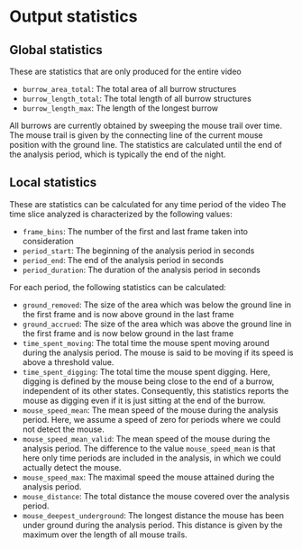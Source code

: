 # Output statistics

## Global statistics
These are statistics that are only produced for the entire video

* `burrow_area_total`: The total area of all burrow structures
* `burrow_length_total`: The total length of all burrow structures  
* `burrow_length_max`: The length of the longest burrow

All burrows are currently obtained by sweeping the mouse trail over time.
The mouse trail is given by the connecting line of the current mouse position
with the ground line.
The statistics are calculated until the end of the analysis period, which is
typically the end of the night. 

## Local statistics
These are statistics can be calculated for any time period of the video
The time slice analyzed is characterized by the following values:

* `frame_bins`: The number of the first and last frame taken into consideration
* `period_start`: The beginning of the analysis period in seconds 
* `period_end`: The end of the analysis period in seconds 
* `period_duration`: The duration of the analysis period in seconds 

For each period, the following statistics can be calculated:

* `ground_removed`: The size of the area which was below the ground line in the
first frame and is now above ground in the last frame  
* `ground_accrued`: The size of the area which was above the ground line in the
first frame and is now below ground in the last frame
* `time_spent_moving`: The total time the mouse spent moving around during the
analysis period. The mouse is said to be moving if its speed is above a threshold
value.
* `time_spent_digging`: The total time the mouse spent digging. Here, digging is
defined by the mouse being close to the end of a burrow, independent of its other
states. Consequently, this statistics reports the mouse as digging even if it is
just sitting at the end of the burrow. 
* `mouse_speed_mean`: The mean speed of the mouse during the analysis period.
Here, we assume a speed of zero for periods where we could not detect the mouse.
* `mouse_speed_mean_valid`: The mean speed of the mouse during the analysis period.
The difference to the value `mouse_speed_mean` is that here only time periods are
included in the analysis, in which we could 
actually detect the mouse.
* `mouse_speed_max`: The maximal speed the mouse attained during the analysis
period.
* `mouse_distance`: The total distance the mouse covered over the analysis period.
* `mouse_deepest_underground`: The longest distance the mouse has been under ground
during the analysis period. This distance is given by the maximum over the length
of all mouse trails.

